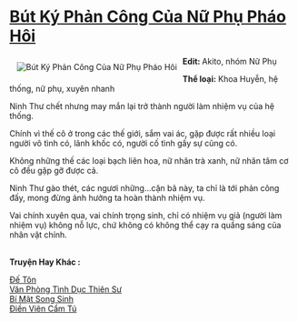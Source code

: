 <a href="https://utruyen.com/but-ky-phan-cong-cua-nu-phu-phao-hoi/16583/" title="Bút Ký Phản Công Của Nữ Phụ Pháo Hôi"><h1>Bút Ký Phản Công Của Nữ Phụ Pháo Hôi</h1></a><div style="display:table"><img align="right" style="float: left; padding: 10px;" src="https://utruyen.com/images/story/200x260/but-ky-phan-cong-cua-nu-phu-phao-hoi.jpg" alt="Bút Ký Phản Công Của Nữ Phụ Pháo Hôi"><b>Edit: </b>Akito, nhóm Nữ Phụ<p></p><b>Thể loại:</b> Khoa Huyễn, hệ thống, nữ phụ, xuyên nhanh<p></p>Ninh Thư chết nhưng may mắn lại trở thành người làm nhiệm vụ của hệ thống.<p></p>Chính vì thế cô ở trong các thế giới, sắm vai ác, gặp được rất nhiều loại người vô tình có, lãnh khốc có, người cố tình gấy sự cũng có.<p></p>Không những thế các loại bạch liên hoa, nữ nhân trà xanh, nữ nhân tâm cơ cô đều gặp gỡ được cả.<p></p>Ninh Thư gào thét, các ngươi những…cặn bã này, ta chỉ là tới phản công đấy, mong đừng ảnh hưởng ta hoàn thành nhiệm vụ.<p></p>Vai chính xuyên qua, vai chính trọng sinh, chỉ có nhiệm vụ giả (người làm nhiệm vụ) không nỗ lực, chứ không có không thể cạy ra quầng sáng của nhân vật chính.</div><p><br><b>Truyện Hay Khác :</b></p><a href="https://utruyen.com/de-ton/7137/" alt="Đế Tôn">Đế Tôn</a><br/><a href="https://github.com/quanluxury/ngontinhhot/tree/master/truyenhay/19099/" alt="Văn Phòng Tình Dục Thiên Sư">Văn Phòng Tình Dục Thiên Sư</a><br/><a href="https://truyenngontinhay.wordpress.com/2019/10/03/bi-mat-song-sinh/" alt="Bí Mật Song Sinh">Bí Mật Song Sinh</a><br/><a href="https://www.flickr.com/photos/183745219@N08/48980940291/" alt="Điền Viên Cẩm Tú">Điền Viên Cẩm Tú</a><br/>